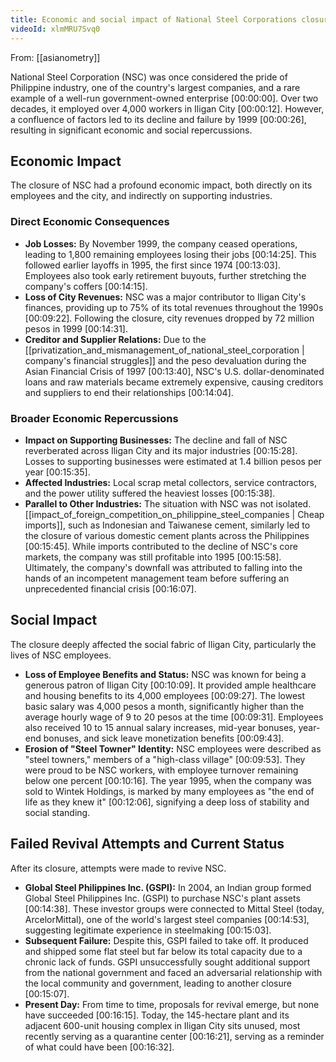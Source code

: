 ```yaml
---
title: Economic and social impact of National Steel Corporations closure
videoId: xlmMRU7Svq0
---
```


From: [[asianometry]] <br/> 

National Steel Corporation (NSC) was once considered the pride of Philippine industry, one of the country's largest companies, and a rare example of a well-run government-owned enterprise <a class="yt-timestamp" data-t="00:00:00">[00:00:00]</a>. Over two decades, it employed over 4,000 workers in Iligan City <a class="yt-timestamp" data-t="00:00:12">[00:00:12]</a>. However, a confluence of factors led to its decline and failure by 1999 <a class="yt-timestamp" data-t="00:00:26">[00:00:26]</a>, resulting in significant economic and social repercussions.

## Economic Impact

The closure of NSC had a profound economic impact, both directly on its employees and the city, and indirectly on supporting industries.

### Direct Economic Consequences

*   **Job Losses:** By November 1999, the company ceased operations, leading to 1,800 remaining employees losing their jobs <a class="yt-timestamp" data-t="00:14:25">[00:14:25]</a>. This followed earlier layoffs in 1995, the first since 1974 <a class="yt-timestamp" data-t="00:13:03">[00:13:03]</a>. Employees also took early retirement buyouts, further stretching the company's coffers <a class="yt-timestamp" data-t="00:14:15">[00:14:15]</a>.
*   **Loss of City Revenues:** NSC was a major contributor to Iligan City's finances, providing up to 75% of its total revenues throughout the 1990s <a class="yt-timestamp" data-t="00:09:22">[00:09:22]</a>. Following the closure, city revenues dropped by 72 million pesos in 1999 <a class="yt-timestamp" data-t="00:14:31">[00:14:31]</a>.
*   **Creditor and Supplier Relations:** Due to the [[privatization_and_mismanagement_of_national_steel_corporation | company's financial struggles]] and the peso devaluation during the Asian Financial Crisis of 1997 <a class="yt-timestamp" data-t="00:13:40">[00:13:40]</a>, NSC's U.S. dollar-denominated loans and raw materials became extremely expensive, causing creditors and suppliers to end their relationships <a class="yt-timestamp" data-t="00:14:04">[00:14:04]</a>.

### Broader Economic Repercussions

*   **Impact on Supporting Businesses:** The decline and fall of NSC reverberated across Iligan City and its major industries <a class="yt-timestamp" data-t="00:15:28">[00:15:28]</a>. Losses to supporting businesses were estimated at 1.4 billion pesos per year <a class="yt-timestamp" data-t="00:15:35">[00:15:35]</a>.
*   **Affected Industries:** Local scrap metal collectors, service contractors, and the power utility suffered the heaviest losses <a class="yt-timestamp" data-t="00:15:38">[00:15:38]</a>.
*   **Parallel to Other Industries:** The situation with NSC was not isolated. [[impact_of_foreign_competition_on_philippine_steel_companies | Cheap imports]], such as Indonesian and Taiwanese cement, similarly led to the closure of various domestic cement plants across the Philippines <a class="yt-timestamp" data-t="00:15:45">[00:15:45]</a>. While imports contributed to the decline of NSC's core markets, the company was still profitable into 1995 <a class="yt-timestamp" data-t="00:15:58">[00:15:58]</a>. Ultimately, the company's downfall was attributed to falling into the hands of an incompetent management team before suffering an unprecedented financial crisis <a class="yt-timestamp" data-t="00:16:07">[00:16:07]</a>.

## Social Impact

The closure deeply affected the social fabric of Iligan City, particularly the lives of NSC employees.

*   **Loss of Employee Benefits and Status:** NSC was known for being a generous patron of Iligan City <a class="yt-timestamp" data-t="00:10:09">[00:10:09]</a>. It provided ample healthcare and housing benefits to its 4,000 employees <a class="yt-timestamp" data-t="00:09:27">[00:09:27]</a>. The lowest basic salary was 4,000 pesos a month, significantly higher than the average hourly wage of 9 to 20 pesos at the time <a class="yt-timestamp" data-t="00:09:31">[00:09:31]</a>. Employees also received 10 to 15 annual salary increases, mid-year bonuses, year-end bonuses, and sick leave monetization benefits <a class="yt-timestamp" data-t="00:09:43">[00:09:43]</a>.
*   **Erosion of "Steel Towner" Identity:** NSC employees were described as "steel towners," members of a "high-class village" <a class="yt-timestamp" data-t="00:09:53">[00:09:53]</a>. They were proud to be NSC workers, with employee turnover remaining below one percent <a class="yt-timestamp" data-t="00:10:16">[00:10:16]</a>. The year 1995, when the company was sold to Wintek Holdings, is marked by many employees as "the end of life as they knew it" <a class="yt-timestamp" data-t="00:12:06">[00:12:06]</a>, signifying a deep loss of stability and social standing.

## Failed Revival Attempts and Current Status

After its closure, attempts were made to revive NSC.

*   **Global Steel Philippines Inc. (GSPI):** In 2004, an Indian group formed Global Steel Philippines Inc. (GSPI) to purchase NSC's plant assets <a class="yt-timestamp" data-t="00:14:38">[00:14:38]</a>. These investor groups were connected to Mittal Steel (today, ArcelorMittal), one of the world's largest steel companies <a class="yt-timestamp" data-t="00:14:53">[00:14:53]</a>, suggesting legitimate experience in steelmaking <a class="yt-timestamp" data-t="00:15:03">[00:15:03]</a>.
*   **Subsequent Failure:** Despite this, GSPI failed to take off. It produced and shipped some flat steel but far below its total capacity due to a chronic lack of funds. GSPI unsuccessfully sought additional support from the national government and faced an adversarial relationship with the local community and government, leading to another closure <a class="yt-timestamp" data-t="00:15:07">[00:15:07]</a>.
*   **Present Day:** From time to time, proposals for revival emerge, but none have succeeded <a class="yt-timestamp" data-t="00:16:15">[00:16:15]</a>. Today, the 145-hectare plant and its adjacent 600-unit housing complex in Iligan City sits unused, most recently serving as a quarantine center <a class="yt-timestamp" data-t="00:16:21">[00:16:21]</a>, serving as a reminder of what could have been <a class="yt-timestamp" data-t="00:16:32">[00:16:32]</a>.